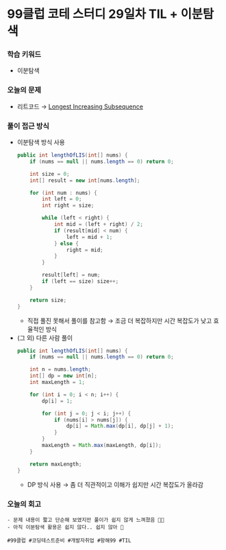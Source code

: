 # 99클럽 코테 스터디 29일차 TIL + 이분탐색

### 학습 키워드
- 이분탐색

### 오늘의 문제
- 리트코드 → [Longest Increasing Subsequence](https://leetcode.com/problems/longest-increasing-subsequence/description/)

### 풀이 접근 방식
- 이분탐색 방식 사용
  ```java
  public int lengthOfLIS(int[] nums) {
      if (nums == null || nums.length == 0) return 0;

      int size = 0;
      int[] result = new int[nums.length];

      for (int num : nums) {
          int left = 0;
          int right = size;

          while (left < right) {
              int mid = (left + right) / 2;
              if (result[mid] < num) {
                  left = mid + 1;
              } else {
                  right = mid;
              }
          }

          result[left] = num;
          if (left == size) size++;
      }

      return size;
  }
  ```
  - 직접 풀진 못해서 풀이를 참고함 → 조금 더 복잡하지만 시간 복잡도가 낮고 효율적인 방식
- (그 외) 다른 사람 풀이
  ```java
  public int lengthOfLIS(int[] nums) {
      if (nums == null || nums.length == 0) return 0;
  
      int n = nums.length;
      int[] dp = new int[n];
      int maxLength = 1;
  
      for (int i = 0; i < n; i++) {
          dp[i] = 1;
  
          for (int j = 0; j < i; j++) {
              if (nums[i] > nums[j]) {
                  dp[i] = Math.max(dp[i], dp[j] + 1);
              }
          }
          maxLength = Math.max(maxLength, dp[i]);
      }
  
      return maxLength;
  }
  ```
  - DP 방식 사용 → 좀 더 직관적이고 이해가 쉽지만 시간 복잡도가 올라감
### 오늘의 회고
    - 문제 내용이 짧고 단순해 보였지만 풀이가 쉽지 않게 느껴졌음 😵‍💫
    - 아직 이분탐색 활용은 쉽지 않다.. 쉽지 않아 🥲

``#99클럽 #코딩테스트준비 #개발자취업 #항해99 #TIL``